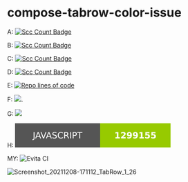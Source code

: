 # compose-tabrow-color-issue

A: [![Scc Count Badge](https://sloc.xyz/github/voprokudin/compose-tabrow-color-issue/?category=code)](https://github.com/voprokudin/compose-tabrow-color-issue/?category=code)

B: [![Scc Count Badge](https://sloc.xyz/github/voprokudin/compose-tabrow-color-issue/?category=blanks)](https://github.com/voprokudin/compose-tabrow-color-issue/?category=blanks)

C: [![Scc Count Badge](https://sloc.xyz/github/voprokudin/compose-tabrow-color-issue/?category=comments)](https://github.com/voprokudin/compose-tabrow-color-issue/?category=comments)

D: [![Scc Count Badge](https://sloc.xyz/github/voprokudin/compose-tabrow-color-issue/?category=lines)](https://github.com/voprokudin/compose-tabrow-color-issue/?category=lines)

E: [![Repo lines of code](https://img.shields.io/github/languages/code-size/voprokudin/compose-tabrow-color-issue)](https://github.com/voprokudin/compose-tabrow-color-issue)

F: [![](https://tokei.rs/b1/github/voprokudin/compose-tabrow-color-issue)](https://github.com/voprokudin/compose-tabrow-color-issue).

G: ![](https://tokei.rs/b1/github/voprokudin/compose-tabrow-color-issue)

H: ![](https://raw.githubusercontent.com/voprokudin/compose-tabrow-color-issue/master/cloc.svg)

MY:
![Evita CI](https://github.com/voprokudin/compose-tabrow-color-issue/actions/workflows/loc.yml/badge.svg)

![Screenshot_20211208-171112_TabRow_1_26](https://user-images.githubusercontent.com/47034849/145233446-9def752b-5946-46e0-97db-1eae9991d6da.jpeg)
